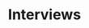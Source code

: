 ---
enable: true
title: Interviews
list:
  - enable: true
    title: What is the future of luxury?
    description: >-
      Elevate and change from the inside out: Barry Stamos interview at LuxuryLab Global, LATAM
    thumbnail: /images/interviews/image.png
    youtubeVideoId: UIQc7abikzE
  - enable: true
    title: A New Operating System
    description: >-
      LATAM: Elevate ourselves and change from the inside out - Barry Stamos interview at LuxuryLab Global
    thumbnail: /images/interviews/image-1.png
    youtubeVideoId: iUtnZpzkbG8
  - enable: true
    title: Oneness is the Universal Key
    description: >-
      Change from the inside out: Barry Stamos interview at LuxuryLab Global, LATAM
    thumbnail: /images/interviews/image-2.png
    youtubeVideoId: mLwlGsRhNIU
  - enable: true
    title: Altered States of Consciousness
    description: >-
      LuxuryLab Global, LATAM: Barry Stamos interview on elevating ourselves and changing from the inside out
    thumbnail: /images/interviews/image.png
    youtubeVideoId: muczNvx9fgg
  - enable: true
    title: Altered States of Consciousness 1
    description: >-
      Insights on the future of luxury: Barry Stamos interview at LuxuryLab Global, LATAM
    thumbnail: /images/interviews/image-1.png
    youtubeVideoId: XYLg6Y1eMzo
  - enable: true
    title: Altered States of Consciousness 2
    description: >-
      Barry Stamos at LuxuryLab Global, LATAM: Discussing the evolution of luxury
    thumbnail: /images/interviews/image-2.png
    youtubeVideoId: UIQc7abikzE
  - enable: true
    title: Altered States of Consciousness 3
    description: >-
      Elevate ourselves and change from the inside out: Barry Stamos interview at LuxuryLab Global, LATAM
    thumbnail: /images/interviews/image.png
    youtubeVideoId: UIQc7abikzE
---